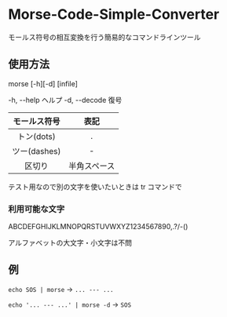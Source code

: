 # Morse-Code-Simple-Converter
モールス符号の相互変換を行う簡易的なコマンドラインツール

## 使用方法

morse [-h][-d] [infile]

  -h, --help    ヘルプ
  -d, --decode  復号

|モールス符号|表記|
|:-:|:-:|
|トン(dots)   |.|
|ツー(dashes) |-|
|区切り       |半角スペース |



テスト用なので別の文字を使いたいときは tr コマンドで

### 利用可能な文字

ABCDEFGHIJKLMNOPQRSTUVWXYZ1234567890,.?/-()

アルファベットの大文字・小文字は不問

## 例

`echo SOS | morse`
-> `... --- ...`

`echo '... --- ...' | morse -d`
-> `SOS`
